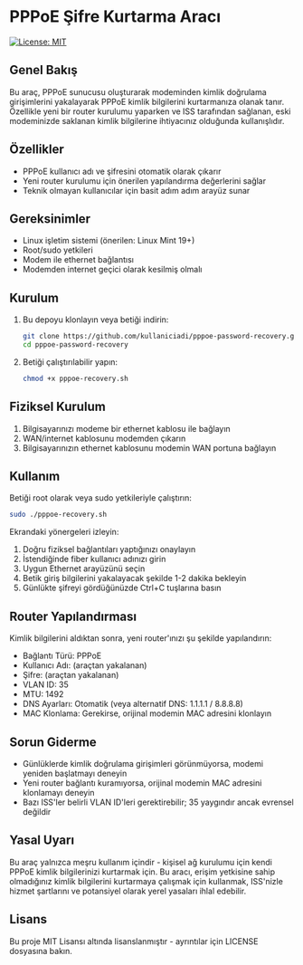 # PPPoE Şifre Kurtarma Aracı

[![License: MIT](https://img.shields.io/badge/License-MIT-yellow.svg)](https://opensource.org/licenses/MIT)

## Genel Bakış
Bu araç, PPPoE sunucusu oluşturarak modeminden kimlik doğrulama girişimlerini yakalayarak PPPoE kimlik bilgilerini kurtarmanıza olanak tanır. Özellikle yeni bir router kurulumu yaparken ve ISS tarafından sağlanan, eski modeminizde saklanan kimlik bilgilerine ihtiyacınız olduğunda kullanışlıdır.

## Özellikler
- PPPoE kullanıcı adı ve şifresini otomatik olarak çıkarır
- Yeni router kurulumu için önerilen yapılandırma değerlerini sağlar
- Teknik olmayan kullanıcılar için basit adım adım arayüz sunar

## Gereksinimler
- Linux işletim sistemi (önerilen: Linux Mint 19+)
- Root/sudo yetkileri
- Modem ile ethernet bağlantısı
- Modemden internet geçici olarak kesilmiş olmalı

## Kurulum

1. Bu depoyu klonlayın veya betiği indirin:
   ```bash
   git clone https://github.com/kullaniciadi/pppoe-password-recovery.git
   cd pppoe-password-recovery
   ```

2. Betiği çalıştırılabilir yapın:
   ```bash
   chmod +x pppoe-recovery.sh
   ```

## Fiziksel Kurulum
1. Bilgisayarınızı modeme bir ethernet kablosu ile bağlayın
2. WAN/internet kablosunu modemden çıkarın
3. Bilgisayarınızın ethernet kablosunu modemin WAN portuna bağlayın

## Kullanım
Betiği root olarak veya sudo yetkileriyle çalıştırın:

```bash
sudo ./pppoe-recovery.sh
```

Ekrandaki yönergeleri izleyin:
1. Doğru fiziksel bağlantıları yaptığınızı onaylayın
2. İstendiğinde fiber kullanıcı adınızı girin
3. Uygun Ethernet arayüzünü seçin
4. Betik giriş bilgilerini yakalayacak şekilde 1-2 dakika bekleyin
5. Günlükte şifreyi gördüğünüzde Ctrl+C tuşlarına basın

## Router Yapılandırması
Kimlik bilgilerini aldıktan sonra, yeni router'ınızı şu şekilde yapılandırın:

- Bağlantı Türü: PPPoE
- Kullanıcı Adı: (araçtan yakalanan)
- Şifre: (araçtan yakalanan)
- VLAN ID: 35
- MTU: 1492
- DNS Ayarları: Otomatik (veya alternatif DNS: 1.1.1.1 / 8.8.8.8)
- MAC Klonlama: Gerekirse, orijinal modemin MAC adresini klonlayın

## Sorun Giderme
- Günlüklerde kimlik doğrulama girişimleri görünmüyorsa, modemi yeniden başlatmayı deneyin
- Yeni router bağlantı kuramıyorsa, orijinal modemin MAC adresini klonlamayı deneyin
- Bazı ISS'ler belirli VLAN ID'leri gerektirebilir; 35 yaygındır ancak evrensel değildir

## Yasal Uyarı
Bu araç yalnızca meşru kullanım içindir - kişisel ağ kurulumu için kendi PPPoE kimlik bilgilerinizi kurtarmak için. Bu aracı, erişim yetkisine sahip olmadığınız kimlik bilgilerini kurtarmaya çalışmak için kullanmak, ISS'nizle hizmet şartlarını ve potansiyel olarak yerel yasaları ihlal edebilir.

## Lisans
Bu proje MIT Lisansı altında lisanslanmıştır - ayrıntılar için LICENSE dosyasına bakın.
